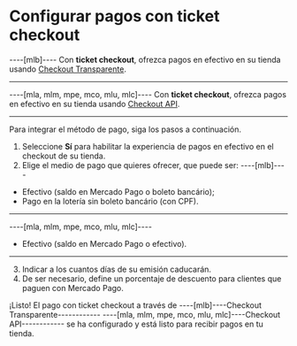 # Configurar pagos con ticket checkout

----[mlb]----
Con **ticket checkout**, ofrezca pagos en efectivo en su tienda usando [Checkout Transparente](/developers/es/guides/checkout-api/landing).

------------
----[mla, mlm, mpe, mco, mlu, mlc]----
Con **ticket checkout**, ofrezca pagos en efectivo en su tienda usando [Checkout API](/developers/es/guides/checkout-api/landing).

------------

Para integrar el método de pago, siga los pasos a continuación.

1. Seleccione **Sí** para habilitar la experiencia de pagos en efectivo en el checkout de su tienda.
2. Elige el medio de pago que quieres ofrecer, que puede ser:
 ----[mlb]----
 * Efectivo (saldo en Mercado Pago o boleto bancário);
 * Pago en la lotería sin boleto bancário (con CPF).
 ------------
 ----[mla, mlm, mpe, mco, mlu, mlc]----
 * Efectivo (saldo en Mercado Pago o efectivo).
 ------------
3. Indicar a los cuantos días de su emisión caducarán.
4. De ser necesario, define un porcentaje de descuento para clientes que paguen con Mercado Pago.

¡Listo! El pago con ticket checkout a través de ----[mlb]----Checkout Transparente------------ ----[mla, mlm, mpe, mco, mlu, mlc]----Checkout API------------  se ha configurado y está listo para recibir pagos en tu tienda.